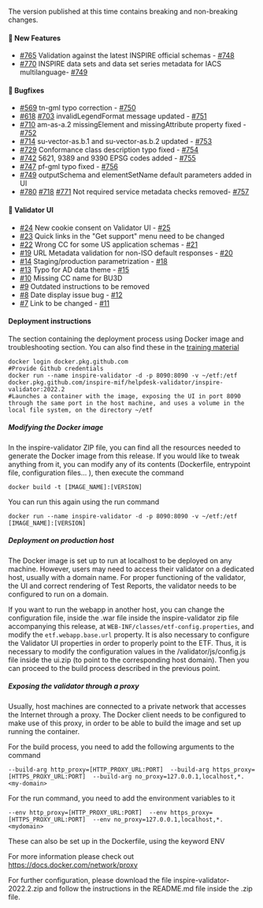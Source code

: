 The version published at this time contains breaking and non-breaking changes.

#### 🚀 New Features
* [#765](https://github.com/INSPIRE-MIF/helpdesk-validator/discussions/765) Validation against the latest INSPIRE official schemas - [#748](https://github.com/inspire-eu-validation/ets-repository/pull/748)
* [#770](https://github.com/INSPIRE-MIF/helpdesk-validator/discussions/770) INSPIRE data sets and data set series metadata for IACS multilanguage- [#749](https://github.com/inspire-eu-validation/ets-repository/pull/749)

#### 🐛 Bugfixes

* [#569](https://github.com/INSPIRE-MIF/helpdesk-validator/issues/569) tn-gml typo correction - [#750](https://github.com/inspire-eu-validation/ets-repository/pull/750)
* [#618](https://github.com/INSPIRE-MIF/helpdesk-validator/issues/618) [#703](https://github.com/INSPIRE-MIF/helpdesk-validator/issues/703) invalidLegendFormat message updated - [#751](https://github.com/inspire-eu-validation/ets-repository/pull/751)
* [#710](https://github.com/INSPIRE-MIF/helpdesk-validator/issues/710) am-as-a.2 missingElement and missingAttribute property fixed - [#752](https://github.com/inspire-eu-validation/ets-repository/pull/752)
* [#714](https://github.com/INSPIRE-MIF/helpdesk-validator/issues/714) su-vector-as.b.1 and su-vector-as.b.2 updated - [#753](https://github.com/inspire-eu-validation/ets-repository/pull/753)
* [#729](https://github.com/INSPIRE-MIF/helpdesk-validator/issues/729) Conformance class description typo fixed - [#754](https://github.com/inspire-eu-validation/ets-repository/pull/754)
* [#742](https://github.com/INSPIRE-MIF/helpdesk-validator/issues/742) 5621, 9389 and 9390 EPSG codes added - [#755](https://github.com/inspire-eu-validation/ets-repository/pull/755)
* [#747](https://github.com/INSPIRE-MIF/helpdesk-validator/issues/747) pf-gml typo fixed - [#756](https://github.com/inspire-eu-validation/ets-repository/pull/756)
* [#749](https://github.com/INSPIRE-MIF/helpdesk-validator/issues/749) outputSchema and elementSetName default parameters added in UI
* [#780](https://github.com/INSPIRE-MIF/helpdesk-validator/issues/780) [#718](https://github.com/INSPIRE-MIF/helpdesk-validator/issues/718) [#771](https://github.com/INSPIRE-MIF/helpdesk-validator/issues/771) Not required service metadata checks removed- [#757](https://github.com/inspire-eu-validation/ets-repository/pull/757)

#### 🚀 Validator UI
* [#24](https://github.com/inspire-eu-validation/INSPIRE-Validator-UI/issues/24) New cookie consent on Validator UI - [#25](https://github.com/inspire-eu-validation/INSPIRE-Validator-UI/pull/25)
* [#23](https://github.com/inspire-eu-validation/INSPIRE-Validator-UI/issues/23) Quick links in the "Get support" menu need to be changed
* [#22](https://github.com/inspire-eu-validation/INSPIRE-Validator-UI/issues/22) Wrong CC for some US application schemas - [#21](https://github.com/inspire-eu-validation/INSPIRE-Validator-UI/pull/21)
* [#19](https://github.com/inspire-eu-validation/INSPIRE-Validator-UI/issues/19) URL Metadata validation for non-ISO default responses - [#20](https://github.com/inspire-eu-validation/INSPIRE-Validator-UI/pull/20)
* [#14](https://github.com/inspire-eu-validation/INSPIRE-Validator-UI/issues/14) Staging/production parametrization - [#18](https://github.com/inspire-eu-validation/INSPIRE-Validator-UI/pull/18)
* [#13](https://github.com/inspire-eu-validation/INSPIRE-Validator-UI/issues/13) Typo for AD data theme - [#15](https://github.com/inspire-eu-validation/INSPIRE-Validator-UI/pull/15)
* [#10](https://github.com/inspire-eu-validation/INSPIRE-Validator-UI/issues/10) Missing CC name for BU3D
* [#9](https://github.com/inspire-eu-validation/INSPIRE-Validator-UI/issues/9) Outdated instructions to be removed
* [#8](https://github.com/inspire-eu-validation/INSPIRE-Validator-UI/issues/8) Date display issue bug  - [#12](https://github.com/inspire-eu-validation/INSPIRE-Validator-UI/pull/12)
* [#7](https://github.com/inspire-eu-validation/INSPIRE-Validator-UI/issues/7) Link to be changed  - [#11](https://github.com/inspire-eu-validation/INSPIRE-Validator-UI/pull/11)

#### Deployment instructions

The section containing the deployment process using Docker image and troubleshooting section. You can also find these in the [training material](https://github.com/INSPIRE-MIF/helpdesk-validator/blob/master/training%20material/2020-09-16_Docker_deployment_instructions.md)

```CMD
docker login docker.pkg.github.com 
#Provide Github credentials
docker run --name inspire-validator -d -p 8090:8090 -v ~/etf:/etf docker.pkg.github.com/inspire-mif/helpdesk-validator/inspire-validator:2022.2
#Launches a container with the image, exposing the UI in port 8090 through the same port in the host machine, and uses a volume in the local file system, on the directory ~/etf
```
##### Modifying the Docker image

In the inspire-validator ZIP file, you can find all the resources needed to generate the Docker image from this release. If you would like to tweak anything from it, you can modify any of its contents (Dockerfile, entrypoint file, configuration files... ), then execute the command
```
docker build -t [IMAGE_NAME]:[VERSION]
```
You can run this again using the run command
```
docker run --name inspire-validator -d -p 8090:8090 -v ~/etf:/etf [IMAGE_NAME]:[VERSION]
```
##### Deployment on production host

The Docker image is set up to run at localhost to be deployed on any machine. However, users may need to access their validator on a dedicated host, usually with a domain name. For proper functioning of the validator, the UI and correct rendering of Test Reports, the validator needs to be configured to run on a domain.

If you want to run the webapp in another host, you can change the configuration file, inside the .war file inside the inspire-validator zip file accompanying this release, at ```WEB-INF/classes/etf-config.properties```, and modify the `etf.webapp.base.url` property. 
It is also necessary to configure the Validator UI properties in order to properly point to the ETF. Thus, it is necessary to modify the configuration values in the /validator/js/config.js file inside the ui.zip (to point to the corresponding host domain).
Then you can proceed to the build process described in the previous point.

##### Exposing the validator through a proxy

Usually, host machines are connected to a private network that accesses the Internet through a proxy. The Docker client needs to be configured to make use of this proxy, in order to be able to build the image and set up running the container.

For the build process, you need to add the following arguments to the command
```
--build-arg http_proxy=[HTTP_PROXY_URL:PORT]  --build-arg https_proxy=[HTTPS_PROXY_URL:PORT]  --build-arg no_proxy=127.0.0.1,localhost,*.<my-domain>
```
For the run command, you need to add the environment variables to it
```
--env http_proxy=[HTTP_PROXY_URL:PORT]  --env https_proxy=[HTTPS_PROXY_URL:PORT]  --env no_proxy=127.0.0.1,localhost,*.<mydomain>
```
These can also be set up in the Dockerfile, using the keyword ENV

For more information please check out https://docs.docker.com/network/proxy

For further configuration, please download the file inspire-validator-2022.2.zip and follow the instructions in the README.md file inside the .zip file.